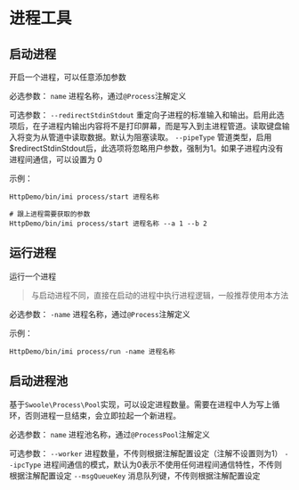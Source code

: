# 进程工具

## 启动进程

开启一个进程，可以任意添加参数

必选参数：
`name` 进程名称，通过`@Process`注解定义

可选参数：
`--redirectStdinStdout` 重定向子进程的标准输入和输出。启用此选项后，在子进程内输出内容将不是打印屏幕，而是写入到主进程管道。读取键盘输入将变为从管道中读取数据。默认为阻塞读取。
`--pipeType` 管道类型，启用$redirectStdinStdout后，此选项将忽略用户参数，强制为1。如果子进程内没有进程间通信，可以设置为 0

示例：

```shell
HttpDemo/bin/imi process/start 进程名称

# 跟上进程需要获取的参数
HttpDemo/bin/imi process/start 进程名称 --a 1 --b 2
```

## 运行进程

运行一个进程

> 与启动进程不同，直接在启动的进程中执行进程逻辑，一般推荐使用本方法

必选参数：
`-name` 进程名称，通过`@Process`注解定义

示例：

```shell
HttpDemo/bin/imi process/run -name 进程名称
```

## 启动进程池

基于`Swoole\Process\Pool`实现，可以设定进程数量。需要在进程中人为写上循环，否则进程一旦结束，会立即拉起一个新进程。

必选参数：
`name` 进程池名称，通过`@ProcessPool`注解定义

可选参数：
`--worker` 进程数量，不传则根据注解配置设定（注解不设置则为1）
`--ipcType` 进程间通信的模式，默认为0表示不使用任何进程间通信特性，不传则根据注解配置设定
`--msgQueueKey` 消息队列键，不传则根据注解配置设定
